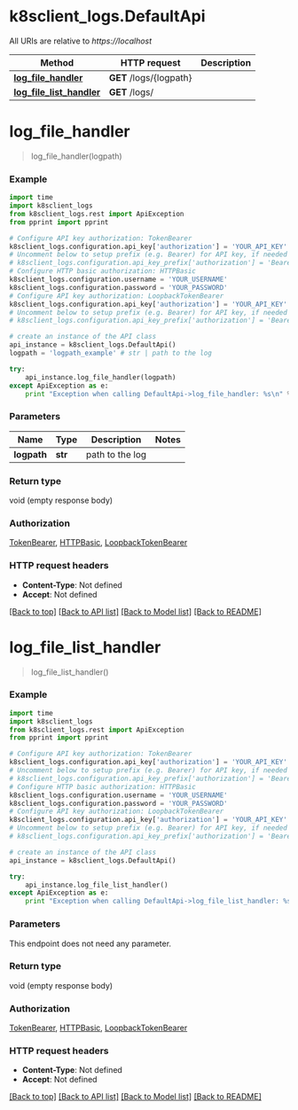 # k8sclient_logs.DefaultApi

All URIs are relative to *https://localhost*

Method | HTTP request | Description
------------- | ------------- | -------------
[**log_file_handler**](DefaultApi.md#log_file_handler) | **GET** /logs/{logpath} | 
[**log_file_list_handler**](DefaultApi.md#log_file_list_handler) | **GET** /logs/ | 


# **log_file_handler**
> log_file_handler(logpath)



### Example 
```python
import time
import k8sclient_logs
from k8sclient_logs.rest import ApiException
from pprint import pprint

# Configure API key authorization: TokenBearer
k8sclient_logs.configuration.api_key['authorization'] = 'YOUR_API_KEY'
# Uncomment below to setup prefix (e.g. Bearer) for API key, if needed
# k8sclient_logs.configuration.api_key_prefix['authorization'] = 'Bearer'
# Configure HTTP basic authorization: HTTPBasic
k8sclient_logs.configuration.username = 'YOUR_USERNAME'
k8sclient_logs.configuration.password = 'YOUR_PASSWORD'
# Configure API key authorization: LoopbackTokenBearer
k8sclient_logs.configuration.api_key['authorization'] = 'YOUR_API_KEY'
# Uncomment below to setup prefix (e.g. Bearer) for API key, if needed
# k8sclient_logs.configuration.api_key_prefix['authorization'] = 'Bearer'

# create an instance of the API class
api_instance = k8sclient_logs.DefaultApi()
logpath = 'logpath_example' # str | path to the log

try: 
    api_instance.log_file_handler(logpath)
except ApiException as e:
    print "Exception when calling DefaultApi->log_file_handler: %s\n" % e
```

### Parameters

Name | Type | Description  | Notes
------------- | ------------- | ------------- | -------------
 **logpath** | **str**| path to the log | 

### Return type

void (empty response body)

### Authorization

[TokenBearer](../README.md#TokenBearer), [HTTPBasic](../README.md#HTTPBasic), [LoopbackTokenBearer](../README.md#LoopbackTokenBearer)

### HTTP request headers

 - **Content-Type**: Not defined
 - **Accept**: Not defined

[[Back to top]](#) [[Back to API list]](../README.md#documentation-for-api-endpoints) [[Back to Model list]](../README.md#documentation-for-models) [[Back to README]](../README.md)

# **log_file_list_handler**
> log_file_list_handler()



### Example 
```python
import time
import k8sclient_logs
from k8sclient_logs.rest import ApiException
from pprint import pprint

# Configure API key authorization: TokenBearer
k8sclient_logs.configuration.api_key['authorization'] = 'YOUR_API_KEY'
# Uncomment below to setup prefix (e.g. Bearer) for API key, if needed
# k8sclient_logs.configuration.api_key_prefix['authorization'] = 'Bearer'
# Configure HTTP basic authorization: HTTPBasic
k8sclient_logs.configuration.username = 'YOUR_USERNAME'
k8sclient_logs.configuration.password = 'YOUR_PASSWORD'
# Configure API key authorization: LoopbackTokenBearer
k8sclient_logs.configuration.api_key['authorization'] = 'YOUR_API_KEY'
# Uncomment below to setup prefix (e.g. Bearer) for API key, if needed
# k8sclient_logs.configuration.api_key_prefix['authorization'] = 'Bearer'

# create an instance of the API class
api_instance = k8sclient_logs.DefaultApi()

try: 
    api_instance.log_file_list_handler()
except ApiException as e:
    print "Exception when calling DefaultApi->log_file_list_handler: %s\n" % e
```

### Parameters
This endpoint does not need any parameter.

### Return type

void (empty response body)

### Authorization

[TokenBearer](../README.md#TokenBearer), [HTTPBasic](../README.md#HTTPBasic), [LoopbackTokenBearer](../README.md#LoopbackTokenBearer)

### HTTP request headers

 - **Content-Type**: Not defined
 - **Accept**: Not defined

[[Back to top]](#) [[Back to API list]](../README.md#documentation-for-api-endpoints) [[Back to Model list]](../README.md#documentation-for-models) [[Back to README]](../README.md)

